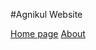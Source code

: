 #Agnikul Website

<a href="/agnikul-website/home.html">Home page</a>
<a href="/agnikul-website/about.html">About</a>